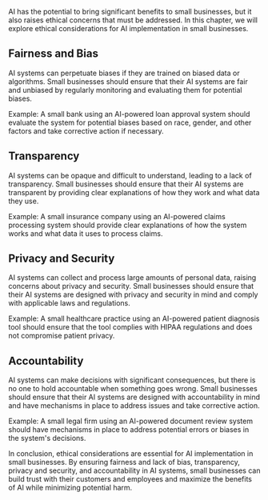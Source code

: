 
AI has the potential to bring significant benefits to small businesses, but it also raises ethical concerns that must be addressed. In this chapter, we will explore ethical considerations for AI implementation in small businesses.

Fairness and Bias
-----------------

AI systems can perpetuate biases if they are trained on biased data or algorithms. Small businesses should ensure that their AI systems are fair and unbiased by regularly monitoring and evaluating them for potential biases.

Example: A small bank using an AI-powered loan approval system should evaluate the system for potential biases based on race, gender, and other factors and take corrective action if necessary.

Transparency
------------

AI systems can be opaque and difficult to understand, leading to a lack of transparency. Small businesses should ensure that their AI systems are transparent by providing clear explanations of how they work and what data they use.

Example: A small insurance company using an AI-powered claims processing system should provide clear explanations of how the system works and what data it uses to process claims.

Privacy and Security
--------------------

AI systems can collect and process large amounts of personal data, raising concerns about privacy and security. Small businesses should ensure that their AI systems are designed with privacy and security in mind and comply with applicable laws and regulations.

Example: A small healthcare practice using an AI-powered patient diagnosis tool should ensure that the tool complies with HIPAA regulations and does not compromise patient privacy.

Accountability
--------------

AI systems can make decisions with significant consequences, but there is no one to hold accountable when something goes wrong. Small businesses should ensure that their AI systems are designed with accountability in mind and have mechanisms in place to address issues and take corrective action.

Example: A small legal firm using an AI-powered document review system should have mechanisms in place to address potential errors or biases in the system's decisions.

In conclusion, ethical considerations are essential for AI implementation in small businesses. By ensuring fairness and lack of bias, transparency, privacy and security, and accountability in AI systems, small businesses can build trust with their customers and employees and maximize the benefits of AI while minimizing potential harm.

